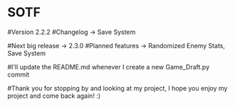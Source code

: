 # SOTF

#Version 2.2.2
#Changelog -> Save System

#Next big release -> 2.3.0
#Planned features -> Randomized Enemy Stats, Save System

#I'll update the README.md whenever I create a new Game_Draft.py commit

#Thank you for stopping by and looking at my project, I hope you enjoy my project and come back again! :)
